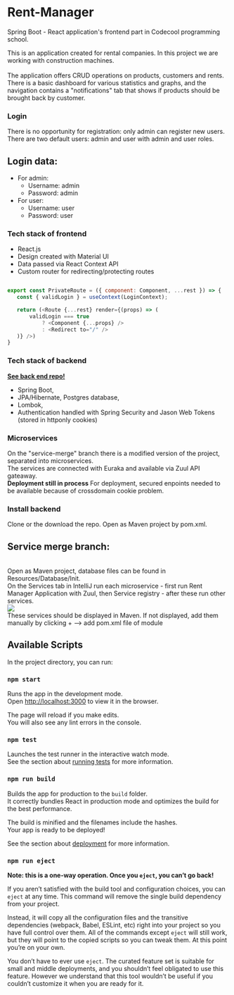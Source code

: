 # Rent-Manager

Spring Boot - React application's frontend part in Codecool programming school.

This is an application created for rental companies. In this project we are working with construction machines.
<br><br>
The application offers CRUD operations on products, customers and rents.
There is a basic dashboard for various statistics and graphs, and the navigation contains a "notifications" tab that shows if products should be brought back by customer.
<br>

### Login
There is no opportunity for registration: only admin can register new users. There are two default users: admin and user with admin and user roles.
<br>
## Login data:
 - For admin:
    - Username: admin
    - Password: admin
  - For user:
    - Username: user
    - Password: user
### Tech stack of frontend
 - React.js
 - Design created with Material UI
 - Data passed via React Context API
 - Custom router for redirecting/protecting routes
 ```Javascript
 
 export const PrivateRoute = ({ component: Component, ...rest }) => {
    const { validLogin } = useContext(LoginContext);

    return (<Route {...rest} render={(props) => (
        validLogin === true
            ? <Component {...props} />
            : <Redirect to="/" />
    )} />)
}
 ```

### Tech stack of backend
<b><a href="https://github.com/EvelinSzabados/Rent_Manager_Backend">See back end repo!</a></b>

- Spring Boot,
- JPA/Hibernate, Postgres database,
- Lombok,
- Authentication handled with Spring Security and Jason Web Tokens (stored in httponly cookies)

### Microservices

On the "service-merge" branch there is a modified version of the project, separated into microservices. 
<br>The services are connected with Euraka and available via Zuul API gateaway.
<br>
<b>Deployment still in process</b>
For deployment, secured enpoints needed to be available because of crossdomain cookie problem.

### Install backend

Clone or the download the repo. Open as Maven project by pom.xml.
<br>
## Service merge branch:
<br>
 Open as Maven project, database files can be found in Resources/Database/Init.
 <br>On the Services tab in IntelliJ run each microservice - first run Rent Manager Application with Zuul, then Service registry - after these run other services.
 <br>
 <img src="https://i.ibb.co/MsBzpMq/services.jpg">
 <br>
 These services should be displayed in Maven. If not displayed, add them manually by clicking + --> add pom.xml file of module

## Available Scripts

In the project directory, you can run:

### `npm start`

Runs the app in the development mode.<br />
Open [http://localhost:3000](http://localhost:3000) to view it in the browser.

The page will reload if you make edits.<br />
You will also see any lint errors in the console.

### `npm test`

Launches the test runner in the interactive watch mode.<br />
See the section about [running tests](https://facebook.github.io/create-react-app/docs/running-tests) for more information.

### `npm run build`

Builds the app for production to the `build` folder.<br />
It correctly bundles React in production mode and optimizes the build for the best performance.

The build is minified and the filenames include the hashes.<br />
Your app is ready to be deployed!

See the section about [deployment](https://facebook.github.io/create-react-app/docs/deployment) for more information.

### `npm run eject`

**Note: this is a one-way operation. Once you `eject`, you can’t go back!**

If you aren’t satisfied with the build tool and configuration choices, you can `eject` at any time. This command will remove the single build dependency from your project.

Instead, it will copy all the configuration files and the transitive dependencies (webpack, Babel, ESLint, etc) right into your project so you have full control over them. All of the commands except `eject` will still work, but they will point to the copied scripts so you can tweak them. At this point you’re on your own.

You don’t have to ever use `eject`. The curated feature set is suitable for small and middle deployments, and you shouldn’t feel obligated to use this feature. However we understand that this tool wouldn’t be useful if you couldn’t customize it when you are ready for it.
